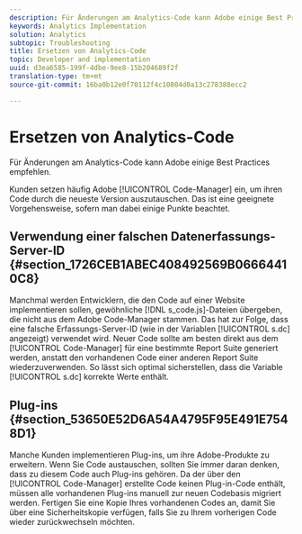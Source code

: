 ```yaml
---
description: Für Änderungen am Analytics-Code kann Adobe einige Best Practices empfehlen.
keywords: Analytics Implementation
solution: Analytics
subtopic: Troubleshooting
title: Ersetzen von Analytics-Code
topic: Developer and implementation
uuid: d3ea6585-199f-4dbe-9ee8-15b204689f2f
translation-type: tm+mt
source-git-commit: 16ba0b12e0f70112f4c10804d0a13c278388ecc2

---
```



# Ersetzen von Analytics-Code

Für Änderungen am Analytics-Code kann Adobe einige Best Practices empfehlen.

Kunden setzen häufig Adobe [!UICONTROL Code-Manager] ein, um ihren Code durch die neueste Version auszutauschen. Das ist eine geeignete Vorgehensweise, sofern man dabei einige Punkte beachtet.

## Verwendung einer falschen Datenerfassungs-Server-ID {#section_1726CEB1ABEC408492569B06664410C8}

Manchmal werden Entwicklern, die den Code auf einer Website implementieren sollen, gewöhnliche [!DNL s_code.js]-Dateien übergeben, die nicht aus dem Adobe Code-Manager stammen. Das hat zur Folge, dass eine falsche Erfassungs-Server-ID (wie in der Variablen [!UICONTROL s.dc] angezeigt) verwendet wird. Neuer Code sollte am besten direkt aus dem [!UICONTROL Code-Manager] für eine bestimmte Report Suite generiert werden, anstatt den vorhandenen Code einer anderen Report Suite wiederzuverwenden. So lässt sich optimal sicherstellen, dass die Variable [!UICONTROL s.dc] korrekte Werte enthält.

## Plug-ins {#section_53650E52D6A54A4795F95E491E7548D1}

Manche Kunden implementieren Plug-ins, um ihre Adobe-Produkte zu erweitern. Wenn Sie Code austauschen, sollten Sie immer daran denken, dass zu diesem Code auch Plug-ins gehören. Da der über den [!UICONTROL Code-Manager] erstellte Code keinen Plug-in-Code enthält, müssen alle vorhandenen Plug-ins manuell zur neuen Codebasis migriert werden. Fertigen Sie eine Kopie Ihres vorhandenen Codes an, damit Sie über eine Sicherheitskopie verfügen, falls Sie zu Ihrem vorherigen Code wieder zurückwechseln möchten.
